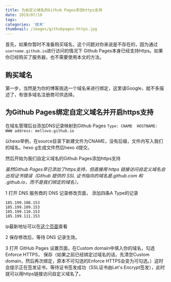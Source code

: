 ```yaml
---
title: 为自定义域名的Github Pages添加https支持
date: 2019/07/19
tags: 
categories: '技术'
thumbnail: /images/githubpages-https.jpg
---
```


首先，如果你暂时不准备购买域名，这个问题对你来说是不存在的<!--more-->，因为通过```username.github.io```进行访问的情况下 Github Pages本身已经支持https。如果你已经购买了服务器，也不需要使用本文的方法。

## 购买域名
第一步，当然是为你的博客挑选一个域名来进行绑定，这里请Google，就不多描述了，有很多域名注册商可供选择。

## 为Github Pages绑定自定义域名并开启https支持

在域名管理后台添加DNS记录映射到Github Pages ```Type: CNAME  HOSTNAME: WWW address: mellovo.github.io ```

以hexo举例，在source目录下新建文件为CNAME，没有后缀，文件内写入我们的域名。hexo g生成文件然后hexo d提交。

然后开始为我们自定义域名的Github Pages添加https支持

**虽然Github Pages早已添加了https支持，但直接用 https 链接访问自定义域名会出现证书错误（Github 提供的 SSL 证书指向的域名是*.github.com 和 *.github.io，而不是我们绑定的域名）。**

1  打开 DNS 服务商的 DNS 记录修改页面， 添加四条A Type的记录
```
185.199.108.153
185.199.109.153
185.199.110.153
185.199.111.153
```

ip最新地址可以在[这个页面](https://help.github.com/en/articles/setting-up-an-apex-domain#configuring-a-records-with-your-dns-provider)查看

2 保存修改后，等待 DNS 记录生效。

3 打开 GitHub Pages 设置页面，在Custom domain中填入你的域名，勾选Enforce HTTPS， 保存（如果之前已经绑定过域名的话，先清空Custom domain，然后再次绑定，原本不可勾选的Enforce HTTPS会变为可勾选。）这时会提示正在签发证书，等待证书签发成功（SSL证书由Let's Encrypt签发），此时就可以用https链接访问自定义域名了。